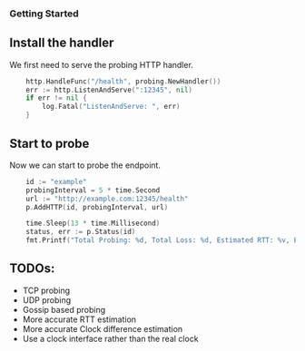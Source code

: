 ### Getting Started

## Install the handler

We first need to serve the probing HTTP handler.

```go
    http.HandleFunc("/health", probing.NewHandler())
    err := http.ListenAndServe(":12345", nil)
	if err != nil {
		log.Fatal("ListenAndServe: ", err)
	}
```

## Start to probe

Now we can start to probe the endpoint.

``` go
    id := "example"
    probingInterval = 5 * time.Second
    url := "http://example.com:12345/health"
    p.AddHTTP(id, probingInterval, url)

	time.Sleep(13 * time.Millisecond)
	status, err := p.Status(id)
    fmt.Printf("Total Probing: %d, Total Loss: %d, Estimated RTT: %v, Estimated Clock Difference: %v", status.Total(), status.Loss(), status.SRTT(), status.ClockDiff())
```

## TODOs:

- TCP probing
- UDP probing
- Gossip based probing
- More accurate RTT estimation
- More accurate Clock difference estimation
- Use a clock interface rather than the real clock
